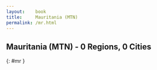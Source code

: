 ```yaml
---
layout:    book
title:     Mauritania (MTN)
permalink: /mr.html
---
```


## Mauritania (MTN) - 0 Regions, 0 Cities
{: #mr }






 
